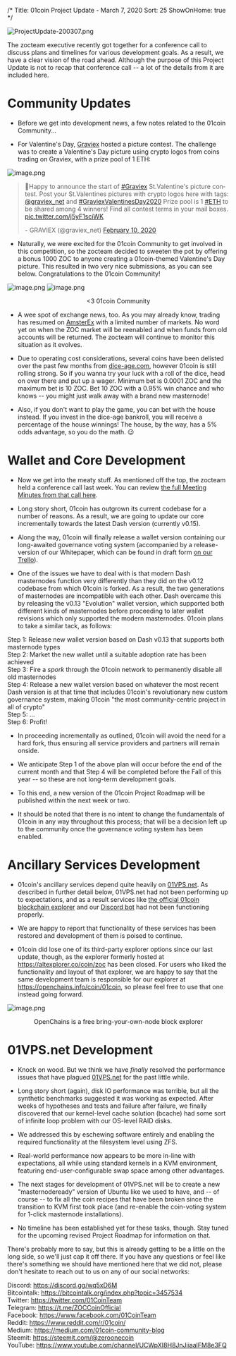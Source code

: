 /*
Title: 01coin Project Update - March 7, 2020
Sort: 25
ShowOnHome: true
*/

![ProjectUpdate-200307.png](https://cdn.steemitimages.com/DQmcANKzYYzgqPwMidTKCZtusMCGFRbGviUT36hmsmt4JZV/ProjectUpdate-200307.png)

The zocteam executive recently got together for a conference call to discuss plans and timelines for various development goals. As a result, we have a clear vision of the road ahead. Although the purpose of this Project Update is not to recap that conference call -- a lot of the details from it are included here.

# Community Updates

- Before we get into development news, a few notes related to the 01coin Community...

- For Valentine's Day, [Graviex](https://graviex.net/markets/zocbtc) hosted a picture contest. The challenge was to create a Valentine's Day picture using crypto logos from coins trading on Graviex, with a prize pool of 1 ETH:

![image.png](https://cdn.steemitimages.com/DQmTJJTMibJ9yQ3Y7eGYUDDpeuF85pWCpHWpxmh8riNPYeT/image.png)
<blockquote class="twitter-tweet"><p lang="en" dir="ltr">🥳Happy to announce the start of <a href="https://twitter.com/hashtag/Graviex?src=hash&amp;ref_src=twsrc%5Etfw">#Graviex</a> St.Valentine&#39;s picture contest. Post your St.Valentines pictures with crypto logos here with tags: <a href="https://twitter.com/graviex_net?ref_src=twsrc%5Etfw">@graviex_net</a> and <a href="https://twitter.com/hashtag/GraviexValentinesDay2020?src=hash&amp;ref_src=twsrc%5Etfw">#GraviexValentinesDay2020</a> Prize pool is 1 <a href="https://twitter.com/hashtag/ETH?src=hash&amp;ref_src=twsrc%5Etfw">#ETH</a> to be shared among 4 winners! Find all contest terms in your mail boxes. <a href="https://t.co/j5yF1sciWK">pic.twitter.com/j5yF1sciWK</a></p>- GRAVIEX (@graviex_net) <a href="https://twitter.com/graviex_net/status/1227000190449651713?ref_src=twsrc%5Etfw">February 10, 2020</a></blockquote>

- Naturally, we were excited for the 01coin Community to get involved in this competition, so the zocteam decided to sweeten the pot by offering a bonus 1000 ZOC to anyone creating a 01coin-themed Valentine's Day picture. This resulted in two very nice submissions, as you can see below. Congratulations to the 01coin Community!

![image.png](https://cdn.steemitimages.com/DQmSMSPKKLfcC472e3FXLHbfEXsLCG6ehMkXYz4eR4o7J5S/image.png)
![image.png](https://cdn.steemitimages.com/DQmZMMEar3hnw64wvGboEB6jBAMtxrGZEfUEMDpLsf8abtN/image.png)
<p style="text-align: center;"><3 01coin Community</p>

- A wee spot of exchange news, too. As you may already know, trading has resumed on [AmsterEx](https://amsterex.com/) with a limited number of markets. No word yet on when the ZOC market will be reenabled and when funds from old accounts will be returned. The zocteam will continue to monitor this situation as it evolves.

- Due to operating cost considerations, several coins have been delisted over the past few months from [dice-age.com](https://dice-age.com/), however 01coin is still rolling strong. So if you wanna try your luck with a roll of the dice, head on over there and put up a wager. Minimum bet is 0.0001 ZOC and the maximum bet is 10 ZOC. Bet 10 ZOC with a 0.95% win chance and who knows -- you might just walk away with a brand new masternode!

- Also, if you don't want to play the game, you can bet with the house instead. If you invest in the dice-age bankroll, you will receive a percentage of the house winnings! The house, by the way, has a 5% odds advantage, so you do the math. 😉

# Wallet and Core Development
- Now we get into the meaty stuff. As mentioned off the top, the zocteam held a conference call last week. You can review [the full Meeting Minutes from that call here](http://kb.01coin.io/Meeting%20Minutes/04-Minutes_20200301).

- Long story short, 01coin has outgrown its current codebase for a number of reasons. As a result, we are going to update our core incrementally towards the latest Dash version (currently v0.15). 

- Along the way, 01coin will finally release a wallet version containing our long-awaited governance voting system (accompanied by a release-version of our Whitepaper, which can be found in draft form [on our Trello](https://trello.com/c/btKGKiuV)).

- One of the issues we have to deal with is that modern Dash masternodes function very differently than they did on the v0.12 codebase from which 01coin is forked. As a result, the two generations of masternodes are incompatible with each other. Dash overcame this by releasing the v0.13 "Evolution" wallet version, which supported both different kinds of masternodes before proceeding to later wallet revisions which only supported the modern masternodes. 01coin plans to take a similar tack, as follows:

Step 1: Release new wallet version based on Dash v0.13 that supports both masternode types  
Step 2: Market the new wallet until a suitable adoption rate has been achieved  
Step 3: Fire a *spork* through the 01coin network to permanently disable all old masternodes  
Step 4: Release a new wallet version based on whatever the most recent Dash version is at that time that includes 01coin's revolutionary new custom governance system, making 01coin "the most community-centric project in all of crypto"  
Step 5: …  
Step 6: Profit!  

- In proceeding incrementally as outlined, 01coin will avoid the need for a hard fork, thus ensuring all service providers and partners will remain onside.

- We anticipate Step 1 of the above plan will occur before the end of the current month and that Step 4 will be completed before the Fall of this year -- so these are not long-term development goals.

- To this end, a new version of the 01coin Project Roadmap will be published within the next week or two.

- It should be noted that there is no intent to change the fundamentals of 01coin in any way throughout this process; that will be a decision left up to the community once the governance voting system has been enabled.

# Ancillary Services Development
- 01coin's ancillary services depend quite heavily on [01VPS.net](https://01vps.net/). As described in further detail below, 01VPS.net had not been performing up to expectations, and as a result services like [the official 01coin blockchain explorer](https://explorer.01coin.io/) and our [Discord bot](https://github.com/zocteam/zeroonediscordbot) had not been functioning properly. 

- We are happy to report that functionality of these services has been restored and development of them is poised to continue.

- 01coin did lose one of its third-party explorer options since our last update, though, as the explorer formerly hosted at https://altexplorer.co/coin/zoc has been closed. For users who liked the functionality and layout of that explorer, we are happy to say that the same development team is responsible for our explorer at https://openchains.info/coin/01coin, so please feel free to use that one instead going forward.

![image.png](https://cdn.steemitimages.com/DQmb2JkKVf549ivmbEHSD3SKbxekYDaCbTe11XuxCr4GYA2/image.png)
<p style="text-align: center;">OpenChains is a free bring-your-own-node block explorer</p>

# 01VPS.net Development
- Knock on wood. But we think we have *finally* resolved the performance issues that have plagued [01VPS.net](https://01vps.net/) for the past little while. 

- Long story short (again), disk IO performance was terrible, but all the synthetic benchmarks suggested it was working as expected. After weeks of hypotheses and tests and failure after failure, we finally discovered that our kernel-level cache solution (bcache) had some sort of infinite loop problem with our OS-level RAID disks. 

- We addressed this by eschewing software entirely and enabling the required functionality at the filesystem level using ZFS. 

- Real-world performance now appears to be more in-line with expectations, all while using standard kernels in a KVM environment, featuring end-user-configurable swap space among other advantages.

- The next stages for development of 01VPS.net will be to create a new "masternodeready" version of Ubuntu like we used to have, and -- of course -- to fix all the coin recipes that have been broken since the transition to KVM first took place (and re-enable the coin-voting system for 1-click masternode installations). 

- No timeline has been established yet for these tasks, though. Stay tuned for the upcoming revised Project Roadmap for information on that.

There's probably more to say, but this is already getting to be a little on the long side, so we'll just cap it off there. If you have any questions or feel like there's something we should have mentioned here that we did not, please don't hesitate to reach out to us on any of our social networks:

Discord: https://discord.gg/wq5xD6M  
Bitcointalk: https://bitcointalk.org/index.php?topic=3457534  
Twitter: https://twitter.com/01CoinTeam  
Telegram: https://t.me/ZOCCoinOfficial  
Facebook: https://www.facebook.com/01CoinTeam  
Reddit: https://www.reddit.com/r/01coin/  
Medium: https://medium.com/01coin-community-blog  
Steemit: https://steemit.com/@zeroonecoin  
YouTube: https://www.youtube.com/channel/UCWpXI8H8JnJiiaalFM8e3FQ  
